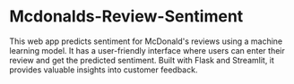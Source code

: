 # Mcdonalds-Review-Sentiment
This web app predicts sentiment for McDonald's reviews using a machine learning model. It has a user-friendly interface where users can enter their review and get the predicted sentiment. Built with Flask and Streamlit, it provides valuable insights into customer feedback.

